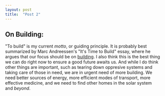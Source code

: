 ```yaml
---
layout: post
title:  "Post 2"
---
```


## On Building:

"To build" is my current *motto*, or guiding principle. It is probably best summarized by Marc Andreessen's "It's Time to Build" essay, where he argues that our focus should be on [building](https://a16z.com/2020/04/18/its-time-to-build/). I also think this is the best thing we can do right now to ensure a good future awaits us. And while I do think other things are important, such as tearing down oppresive systems and taking care of those in need, we are in urgent need of more building. We need better sources of energy, more efficient modes of transport, more effective medicine, and we need to find other homes in the solar system and *beyond*. 


